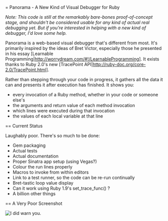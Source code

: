 = Panorama - A New Kind of Visual Debugger for Ruby

*Note: This code is still at the remarkably bare-bones proof-of-concept stage, and shouldn't be considered usable for any kind of actual real debugging yet. But if you're interested in helping with a new kind of debugger, I'd love some help.*

Panorama is a web-based visual debugger that's different from most. It's primarily inspired by the ideas of Bret Victor, especially those he presented in his essay [Learnable Programming|http://worrydream.com/#!/LearnableProgramming]. It exists thanks to Ruby 2.0's new [TracePoint API|http://ruby-doc.org/core-2.0/TracePoint.html].

Rather than stepping through your code in progress, it gathers all the data it can and presents it after execution has finished. It shows you:
* every invocation of a Ruby method, whether in your code or someone else's
* the arguments and return value of each method invocation
* which lines were executed during that invocation
* the values of each local variable at that line

== Current Status

Laughably poor. There's so much to be done:

* Gem packaging
* Actual tests
* Actual documentation
* Proper Sinatra app setup (using Vegas?)
* Colour the run lines properly
* Macros to invoke from within editors
* Link to a test runner, so the code can be re-run continually
* Bret-tastic loop value display
* Can it work using Ruby 1.9's set_trace_func() ?
* A billion other things

== A Very Poor Screenshot

![I did warn you.](https://www.evernote.com/shard/s1/sh/2befe5b8-1c6e-4fcc-8445-c82f9ee1f43b/8ee13616446f957ce0af87c986a9da9f/res/34d4cd3b-6583-4666-941b-ee2b0fab92a2/skitch.png?resizeSmall&width=832)